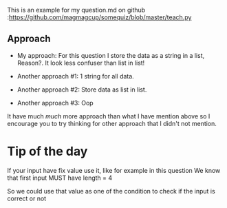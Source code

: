 This is an example for my question.md on github :https://github.com/magmagcup/somequiz/blob/master/teach.py

## Approach

* My approach:
For this question I store the data as a string in a list, Reason?. It look less confuser than list in list!


* Another approach #1:
1 string for all data.

* Another approach #2:
Store data as list in list.

* Another approach #3:
Oop

It have much *much* more approach than what I have mention above so I encourage you to try thinking for other approach
that I didn't not mention.

# Tip of the day
If your input have fix value use it, like for example in this question
We know that first input MUST have length = 4

So we could use that value as one of the condition to check if the input is correct or not

